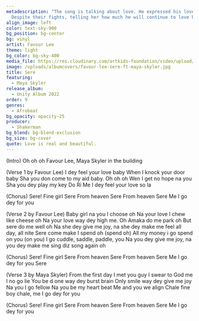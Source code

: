 ```yaml
---
metadescription: "The song is talking about love. He expressed his love for his woman.
  Despite their fights, telling her how much he will continue to love her. "
align_image: left
color: text-sky-900
bg_position: bg-center
bg: vinyl
artist: Favour Lee
theme: light
bg_color: bg-sky-400
media_file: https://res.cloudinary.com/artkids-foundation/video/upload/v1664797983/09._Favour_Lee_-_Sere_Feat._Maya_Skyler_ugsrs0.mp3
image: /uploads/albumcovers/favour-lee-sere-ft-maya-skyler.jpg
title: Sere
featuring:
  - Maya Skyler
release_album:
  - Unity Album 2022
order: 9
genres:
  - Afrobeat
bg_opacity: opacity-25
producer:
  - Shakerman
bg_blend: bg-blend-exclusion
bg_size: bg-cover
quote: Love is real and beautiful.
---
```


(Intro)
Oh oh oh Favour Lee, Maya Skyler in the building



(Verse 1 by Favour Lee)
I dey feel your love baby
When I knock your door baby
Sha you don come to my aid baby. Oh oh oh
Wen I get no hope na you
Sha you dey play my key Do Ri
Me I dey feel your love so la


(Chorus)
Sere! Fine girl Sere
From heaven Sere
From heaven Sere
Me I go dey for you


(Verse 2 by Favour Lee)
Baby girl na you I choose oh
Na your love I chew like cheese oh
Na your love way dey high me. Oh
Amaka do me park oh
But sere do me well oh
Na she dey give me joy, na she dey make me feel all day, all nite
Sere come make I spend oh (spend oh)
All my money i go spend on you (on you)
I go cuddle, saddle, paddle, you
Na you dey give me joy, na you dey make me sing diz song again oh


(Chorus)
Sere! Fine girl Sere
From heaven Sere
From heaven Sere
Me I go dey for you
Sere


(Verse 3 by Maya Skyler)
From the first day I met you guy
I swear to God me I no go lie
You be d one way dey burst brain
Only smile way dey give me joy
Na you I go fellow
Na you be my heart beat
Me and you we align
Chale fine boy chale, me I go dey for you


(Chorus)
Sere! Fine girl Sere
From heaven Sere
From heaven Sere
Me I go dey for you
